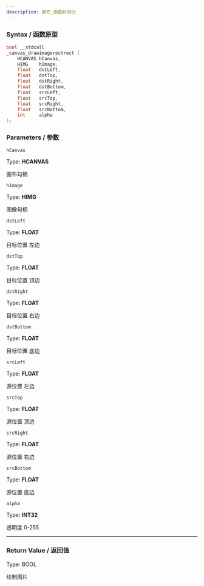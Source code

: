 ```yaml
---
description: 画布_画图片部分
---
```


### Syntax / 函数原型

```C++
bool __stdcall 
_canvas_drawimagerectrect (
    HCANVAS hCanvas,
    HIMG    hImage,
    float   dstLeft,
    float   dstTop,
    float   dstRight,
    float   dstBottom,
    float   srcLeft,
    float   srcTop,
    float   srcRight,
    float   srcBottom,
    int     alpha
);
```


### Parameters / 参数

`hCanvas`

Type: **HCANVAS**

画布句柄

`hImage`

Type: **HIMG**

图像句柄

`dstLeft`

Type: **FLOAT**

目标位置 左边

`dstTop`

Type: **FLOAT**

目标位置 顶边

`dstRight`

Type: **FLOAT**

目标位置 右边

`dstBottom`

Type: **FLOAT**

目标位置 底边

`srcLeft`

Type: **FLOAT**

源位置 左边

`srcTop`

Type: **FLOAT**

源位置 顶边

`srcRight`

Type: **FLOAT**

源位置 右边

`srcBottom`

Type: **FLOAT**

源位置 底边

`alpha`

Type: **INT32**

透明度 0-255

---

### Return Value / 返回值

Type: BOOL

绘制图片